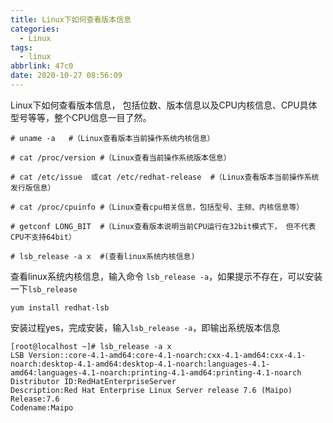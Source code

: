 ```yaml
---
title: Linux下如何查看版本信息
categories:
  - Linux
tags:
  - linux
abbrlink: 47c0
date: 2020-10-27 08:56:09
---
```


Linux下如何查看版本信息， 包括位数、版本信息以及CPU内核信息、CPU具体型号等等，整个CPU信息一目了然。

``` shell
# uname -a   #（Linux查看版本当前操作系统内核信息）

# cat /proc/version #（Linux查看当前操作系统版本信息）

# cat /etc/issue  或cat /etc/redhat-release  #（Linux查看版本当前操作系统发行版信息）

# cat /proc/cpuinfo #（Linux查看cpu相关信息，包括型号、主频、内核信息等）

# getconf LONG_BIT  #（Linux查看版本说明当前CPU运行在32bit模式下， 但不代表CPU不支持64bit）

# lsb_release -a x  #(查看linux系统内核信息)
```

查看linux系统内核信息，输入命令 `lsb_release -a`，如果提示不存在，可以安装一下`lsb_release`

``` shell
yum install redhat-lsb
```

安装过程yes，完成安装，输入`lsb_release -a`，即输出系统版本信息

``` shell
[root@localhost ~]# lsb_release -a x
LSB Version::core-4.1-amd64:core-4.1-noarch:cxx-4.1-amd64:cxx-4.1-noarch:desktop-4.1-amd64:desktop-4.1-noarch:languages-4.1-amd64:languages-4.1-noarch:printing-4.1-amd64:printing-4.1-noarch
Distributor ID:RedHatEnterpriseServer
Description:Red Hat Enterprise Linux Server release 7.6 (Maipo)
Release:7.6
Codename:Maipo
```
